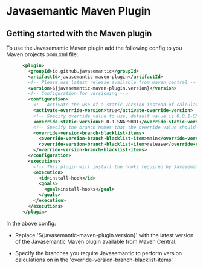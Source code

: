 # Javasemantic Maven Plugin

## Getting started with the Maven plugin

To use the Javasemantic Maven plugin add the following config to you Maven projects pom.xml file: 

```xml
      <plugin>
        <groupId>io.github.javasemantic</groupId>
        <artifactId>javasemantic-maven-plugin</artifactId>
        <!-- Please use latest release available from maven central -->
        <version>${javasemantic-maven-plugin.version}</version>
        <!-- Configuration for versioning -->
        <configuration>
          <!-- Activate the use of a static version instead of calculating it -->
          <activate-override-version>true</activate-override-version>
          <!-- Specify override value to use, default value is 0.0.1-SNAPSHOT -->
          <override-static-version>0.0.1-SNAPSHOT</override-static-version>
          <!-- Specify the branch names that the override value should not be applied too -->
          <override-version-branch-blacklist-items>
            <override-version-branch-blacklist-item>main</override-version-branch-blacklist-item>
            <override-version-branch-blacklist-item>release</override-version-branch-blacklist-item>
          </override-version-branch-blacklist-items>
        </configuration>
        <executions>
          <!-- This plugin will install the hooks required by Javasemantic -->
          <execution>
            <id>install-hook</id>
            <goals>
              <goal>install-hooks</goal>
            </goals>
          </execution>
        </executions>
      </plugin>
```

In the above config:

- Replace '${javasemantic-maven-plugin.version}' with the latest version of the Javasemantic Maven plugin available from Maven Central. 


- Specify the branches you require Javasemantic to perform version calculations on in the 'override-version-branch-blacklist-items'